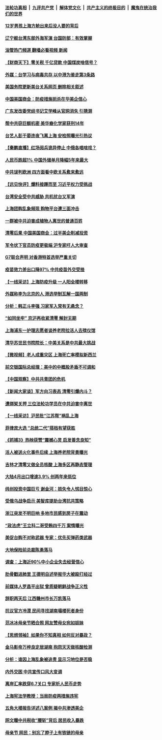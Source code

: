 ####  [法轮功真相](../../../../basic/blob/master/README.md?t=05101531) &nbsp;|&nbsp; [九评共产党](../../../../9ping.md/blob/master/README.md?t=05101531) &nbsp;|&nbsp; [解体党文化](../../../../jtdwh.md/blob/master/README.md?t=05101531)  &nbsp;|&nbsp; [共产主义的终极目的](../../../../gczydzjmd.md/blob/master/README.md?t=05101531) &nbsp;|&nbsp; [魔鬼在统治我们的世界](../../../../mgztzwmdsj.md/blob/master/README.md?t=05101531) 

#### [12岁男孩上海方舱出来后没人要的背后](../pages/nsc413/n13731879.md?t=05101531) 

#### [辽宁舰台湾东部外海军演 台国防部：有效掌握](../pages/nsc413/n13731853.md?t=05101531) 

#### [油管热门频道 翻墙必看视频 新闻](http://45.76.130.85:81/youtube.html?05101531)


#### [【财商天下】零关税 千亿贷款 中国煤炭啥信号？](../pages/nsc413/n13731880.md?t=05101531) 

#### [外媒：台学习与病毒共存 以中港为鉴走第3条路](../pages/nsc413/n13731833.md?t=05101531) 

#### [美国务院更新美台关系网页 删除相关叙述](../pages/nsc413/n13731622.md?t=05101531) 

#### [中国美国商会：防疫措施扼杀在华美企信心](../pages/nsc413/n13731746.md?t=05101531) 

#### [广东发改委党组书记艾学峰从官网消失 引猜测](../pages/nsc413/n13731739.md?t=05101531) 

#### [帮中共窃巨额机密 美华裔化学家获刑14年](../pages/nsc413/n13731669.md?t=05101531) 

#### [台艺人彭于晏连夜飞离上海 安检照曝光引热议](../pages/nsc413/n13731555.md?t=05101531) 

#### [【秦鹏直播】红场阅兵诡异停止 中俄各唱啥戏？](../pages/nsc413/n13731567.md?t=05101531) 

#### [人民币跌超1% 中国外储单月降幅5年来最大](../pages/nsc413/n13731552.md?t=05101531) 

#### [中共误判欧洲 四方面看中欧关系愈来愈远](../pages/nsc413/n13729164.md?t=05101531) 

#### [【远见快评】爆料接踵而至 习近平权力受挑战](../pages/nsc413/n13731626.md?t=05101531) 

#### [台湾安全受中共威胁 共机扰台又军演](../pages/nsc413/n13731519.md?t=05101531) 

#### [上海团购乱象频现 购物平台遭三面冲击](../pages/nsc413/n13731440.md?t=05101531) 

#### [一群被中共迫害成植物人离世的普通百姓](../pages/nsc413/n13730316.md?t=05101531) 

#### [清零后果 中国美国商会：过半美企削减投资](../pages/nsc413/n13731358.md?t=05101531) 

#### [军令状下官员防疫更极端 沪专家吁人大审查](../pages/nsc413/n13731489.md?t=05101531) 

#### [G7联合声明 对香港特首选举严重关切](../pages/nsc413/n13731520.md?t=05101531) 

#### [疫苗效力差出口降97% 中共疫苗外交受挫](../pages/nsc413/n13731461.md?t=05101531) 

#### [【一线采访】上海防疫升级 一人阳全楼转移](../pages/nsc413/n13731443.md?t=05101531) 

#### [外媒称李为北京的人 港选举制瓦解一国两制](../pages/nsc413/n13731496.md?t=05101531) 

#### [分析：韩正斗李强 习家军入常有无悬念？](../pages/nsc413/n13731467.md?t=05101531) 

#### [“如同坐牢” 京沪再收紧清零 解封无期](../pages/nsc413/n13731451.md?t=05101531) 

#### [上海浦东一护理志愿者谈养老院拉活人去殡仪馆](../pages/nsc413/n13731427.md?t=05101531) 

#### [清华苏世民书院院长：中美关系是中共最大挑战](../pages/nsc413/n13731460.md?t=05101531) 

#### [【微视频】老人成重灾区 上海死亡率模拟新西兰](../pages/nsc413/n13731402.md?t=05101531) 

#### [前交银国际总经理：美中的中概股矛盾不可调和](../pages/nsc413/n13731487.md?t=05101531) 

#### [【中国观察】中共共青团的危机](../pages/nsc413/n13731314.md?t=05101531) 

#### [【新闻大家谈】军方向习表态 清零引爆内斗？](../pages/nsc413/n13731268.md?t=05101531) 

#### [遭绑架关押 三位法轮功学员在中共迫害中离世](../pages/nsc413/n13727134.md?t=05101531) 

#### [【一线采访】沪民批“江苏帮”祸乱上海](../pages/nsc413/n13731242.md?t=05101531) 

#### [菲律宾大选 “总统二代”搭档有望获胜](../pages/nsc413/n13731325.md?t=05101531) 

#### [《抓捕3》热映获赞“震撼心灵 启发善念良知”](../pages/nsc413/n13729129.md?t=05101531) 

#### [活人被送火化事件后续 上海养老院背景曝光](../pages/nsc413/n13731157.md?t=05101531) 

#### [吉林才清零又做全员核酸 上海多区再静态管理](../pages/nsc413/n13731187.md?t=05101531) 

#### [大陆4月出口增速3.9% 创两年来低位](../pages/nsc413/n13731078.md?t=05101531) 

#### [纬创投资中国巨亏 谢金河：损失令人怵目惊心](../pages/nsc413/n13731194.md?t=05101531) 

#### [受俄乌战争启示 美智库提助台湾抗共策略](../pages/nsc413/n13730845.md?t=05101531) 

#### [浙江突发不明巨响 多地市民感到房子在震动](../pages/nsc413/n13731101.md?t=05101531) 

#### [“政法虎”王立科二哥受贿四千万 案情曝光](../pages/nsc413/n13731094.md?t=05101531) 

#### [美促台购不对称武器 专家：优先买弹药类武器](../pages/nsc413/n13730821.md?t=05101531) 

#### [大地保险前总裁陈勇落马](../pages/nsc413/n13731050.md?t=05101531) 

#### [调查：上海近90%中小企业失去经营信心](../pages/nsc413/n13730917.md?t=05101531) 

#### [肋骨戳进肺里 王德明自述举报华大被殴打经过](../pages/nsc413/n13730815.md?t=05101531) 

#### [前媒体人罗昌平出狱 曾质疑朝鲜战争正义性](../pages/nsc413/n13730909.md?t=05101531) 


#### [辞职两天后 江西赣州市长万凯落马](../pages/nsc413/n13730879.md?t=05101531) 

#### [抗议官方冷漠 民间寻找湖南塌楼死者身份](../pages/nsc413/n13730801.md?t=05101531) 

#### [范冰冰母亲节晒合照 网友赞母女宛如姐妹](../pages/nsc413/n13730642.md?t=05101531) 

#### [【思想领袖】如果你不知真相 如何反对暴政？](../pages/nsc413/n13729014.md?t=05101531) 

#### [金马影帝万梓良定居湖南 抱怨天天做核酸检测](../pages/nsc413/n13730589.md?t=05101531) 

#### [分析：谁因上海乱象被追责 显示习地位是否稳](../pages/nsc413/n13730482.md?t=05101531) 

#### [内外交困 中共宣传口风大变调](../pages/nsc413/n13730675.md?t=05101531) 

#### [离岸汇率跌穿6.7关口 专家析人民币走势](../pages/nsc413/n13730613.md?t=05101531) 

#### [上海宪法学教授：当局防疫两措施违宪](../pages/nsc413/n13730561.md?t=05101531) 

#### [五角大楼报告详述八案例 揭中共渗透美企](../pages/nsc413/n13730587.md?t=05101531) 

#### [网文曝中共税收“腰斩”背后 居民收入暴跌](../pages/nsc413/n13730594.md?t=05101531) 

#### [母亲节 网民：别忘了脖子上有铁链的母亲](../pages/nsc413/n13730439.md?t=05101531) 

<img src='http://gfw-breaker.win/goodnews/indexes/nsc413.md' width='0px' height='0px'/>
